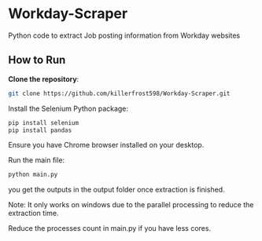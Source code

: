 # Workday-Scraper
Python code to extract Job posting information from Workday websites

## How to Run

**Clone the repository**:
   ```bash
   git clone https://github.com/killerfrost598/Workday-Scraper.git
```

Install the Selenium Python package:

  ```bash
  pip install selenium
  pip install pandas
  ```

Ensure you have Chrome browser installed on your desktop.

Run the main file:
```bash
python main.py
```

you get the outputs in the output folder once extraction is finished.

Note: It only works on windows due to the parallel processing to reduce the extraction time.

Reduce the processes count in main.py if you have less cores.
